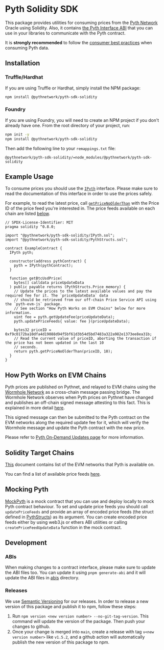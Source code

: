 # Pyth Solidity SDK

This package provides utilities for consuming prices from the [Pyth Network](https://pyth.network/) Oracle using Solidity. Also, it contains [the Pyth Interface ABI](./abis/IPyth.json) that you can use in your libraries
to communicate with the Pyth contract.

It is **strongly recommended** to follow the [consumer best practices](https://docs.pyth.network/documentation/pythnet-price-feeds/best-practices) when consuming Pyth data.

## Installation

### Truffle/Hardhat

If you are using Truffle or Hardhat, simply install the NPM package:

```bash
npm install @pythnetwork/pyth-sdk-solidity
```

### Foundry

If you are using Foundry, you will need to create an NPM project if you don't already have one.
From the root directory of your project, run:

```bash
npm init -y
npm install @pythnetwork/pyth-sdk-solidity
```

Then add the following line to your `remappings.txt` file:

```text
@pythnetwork/pyth-sdk-solidity/=node_modules/@pythnetwork/pyth-sdk-solidity
```

## Example Usage

To consume prices you should use the [`IPyth`](IPyth.sol) interface. Please make sure to read the documentation of this
interface in order to use the prices safely.

For example, to read the latest price, call [`getPriceNoOlderThan`](IPyth.sol) with the Price ID of the price feed
you're interested in. The price feeds available on each chain are listed [below](#target-chains).

```solidity
// SPDX-License-Identifier: MIT
pragma solidity ^0.8.0;

import "@pythnetwork/pyth-sdk-solidity/IPyth.sol";
import "@pythnetwork/pyth-sdk-solidity/PythStructs.sol";

contract ExampleContract {
  IPyth pyth;

  constructor(address pythContract) {
    pyth = IPyth(pythContract);
  }

  function getBtcUsdPrice(
    bytes[] calldata priceUpdateData
  ) public payable returns (PythStructs.Price memory) {
    // Update the prices to the latest available values and pay the required fee for it. The `priceUpdateData` data
    // should be retrieved from our off-chain Price Service API using the `pyth-evm-js` package.
    // See section "How Pyth Works on EVM Chains" below for more information.
    uint fee = pyth.getUpdateFee(priceUpdateData);
    pyth.updatePriceFeeds{ value: fee }(priceUpdateData);

    bytes32 priceID = 0xf9c0172ba10dfa4d19088d94f5bf61d3b54d5bd7483a322a982e1373ee8ea31b;
    // Read the current value of priceID, aborting the transaction if the price has not been updated in the last 10
    // seconds.
    return pyth.getPriceNoOlderThan(priceID, 10);
  }
}

```

## How Pyth Works on EVM Chains

Pyth prices are published on Pythnet, and relayed to EVM chains using the [Wormhole Network](https://wormholenetwork.com/) as a cross-chain message passing bridge. The Wormhole Network observes when Pyth prices on Pythnet have changed and publishes an off-chain signed message attesting to this fact. This is explained in more detail [here](https://docs.wormholenetwork.com/wormhole/).

This signed message can then be submitted to the Pyth contract on the EVM networks along the required update fee for it, which will verify the Wormhole message and update the Pyth contract with the new price.

Please refer to [Pyth On-Demand Updates page](https://docs.pyth.network/documentation/pythnet-price-feeds/on-demand) for more information.

## Solidity Target Chains

[This](https://docs.pyth.network/price-feeds/contract-addresses/evm) document contains list of the EVM networks that Pyth is available on.

You can find a list of available price feeds [here](https://pyth.network/developers/price-feed-ids/).

## Mocking Pyth

[MockPyth](./MockPyth.sol) is a mock contract that you can use and deploy locally to mock Pyth contract behaviour. To set and update price feeds you should call `updatePriceFeeds` and provide an array of encoded price feeds (the struct defined in [PythStructs](./PythStructs.sol)) as its argument. You can create encoded price feeds either by using web3.js or ethers ABI utilities or calling `createPriceFeedUpdateData` function in the mock contract.

## Development

### ABIs

When making changes to a contract interface, please make sure to update the ABI files too. You can update it using `pnpm generate-abi` and it will update the ABI files in [abis](./abis) directory.

### Releases

We use [Semantic Versioning](https://semver.org/) for our releases. In order to release a new version of this package and publish it to npm, follow these steps:

1. Run `npm version <new version number> --no-git-tag-version`. This command will update the version of the package. Then push your changes to github.
2. Once your change is merged into `main`, create a release with tag `v<new version number>` like `v1.5.2`, and a github action will automatically publish the new version of this package to npm.
